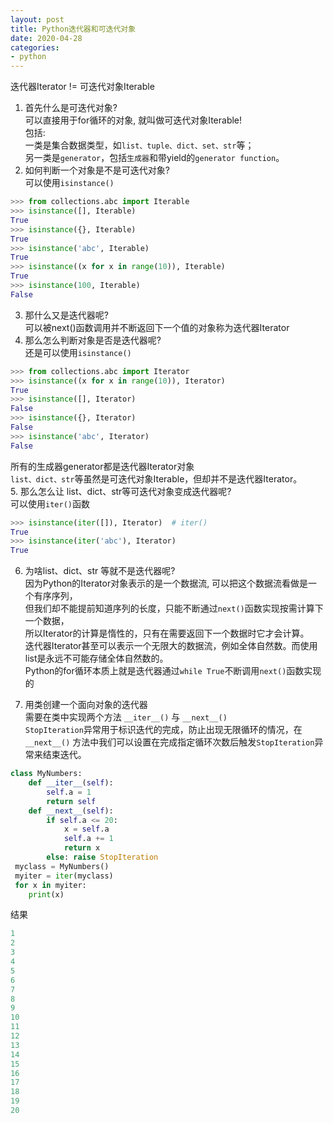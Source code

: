 ```yaml
---
layout: post
title: Python迭代器和可迭代对象
date: 2020-04-28
categories:
- python
---
```

迭代器Iterator != 可迭代对象Iterable

1. 首先什么是可迭代对象?<br>
可以直接用于for循环的对象, 就叫做可迭代对象Iterable!<br>
包括:<br>
一类是集合数据类型，如`list、tuple、dict、set、str`等；<br>
另一类是`generator`，包括`生成器`和带yield的`generator function`。<br>
2. 如何判断一个对象是不是可迭代对象?<br>
可以使用`isinstance()`<br>
```python
>>> from collections.abc import Iterable
>>> isinstance([], Iterable)
True
>>> isinstance({}, Iterable)
True
>>> isinstance('abc', Iterable)
True
>>> isinstance((x for x in range(10)), Iterable)
True
>>> isinstance(100, Iterable)
False
```
3. 那什么又是迭代器呢?<br>
可以被next()函数调用并不断返回下一个值的对象称为迭代器Iterator<br>
4. 那么怎么判断对象是否是迭代器呢?<br>
还是可以使用`isinstance()`<br>
```python
>>> from collections.abc import Iterator
>>> isinstance((x for x in range(10)), Iterator)
True
>>> isinstance([], Iterator)
False
>>> isinstance({}, Iterator)
False
>>> isinstance('abc', Iterator)
False
```
所有的生成器generator都是迭代器Iterator对象<br>
`list、dict、str`等虽然是可迭代对象Iterable，但却并不是迭代器Iterator。<br>
5. 那么怎么让 list、dict、str等可迭代对象变成迭代器呢?<br>
可以使用`iter()`函数<br>
```python
>>> isinstance(iter([]), Iterator)  # iter()
True
>>> isinstance(iter('abc'), Iterator)
True
```
6. 为啥list、dict、str 等就不是迭代器呢?<br>
因为Python的Iterator对象表示的是一个数据流, 可以把这个数据流看做是一个有序序列，<br>
但我们却不能提前知道序列的长度，只能不断通过`next()`函数实现按需计算下一个数据，<br>
所以Iterator的计算是惰性的，只有在需要返回下一个数据时它才会计算。<br>
迭代器Iterator甚至可以表示一个无限大的数据流，例如全体自然数。而使用list是永远不可能存储全体自然数的。<br>
Python的for循环本质上就是迭代器通过`while True`不断调用`next()`函数实现的<br>

7. 用类创建一个面向对象的迭代器<br>
需要在类中实现两个方法 `__iter__()` 与 `__next__()`<br>
`StopIteration`异常用于标识迭代的完成，防止出现无限循环的情况，在 `__next__()` 方法中我们可以设置在完成指定循环次数后触发`StopIteration`异常来结束迭代。<br>
```python
class MyNumbers: 
    def __iter__(self):
        self.a = 1 
        return self
    def __next__(self):
        if self.a <= 20:
            x = self.a 
            self.a += 1 
            return x 
        else: raise StopIteration 
 myclass = MyNumbers()
 myiter = iter(myclass) 
 for x in myiter: 
    print(x)
```
结果
```python
1
2
3
4
5
6
7
8
9
10
11
12
13
14
15
16
17
18
19
20
```

